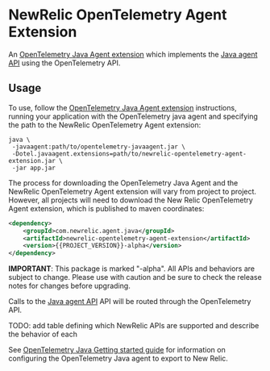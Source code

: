 # NewRelic OpenTelemetry Agent Extension

An [OpenTelemetry Java Agent extension](https://github.com/open-telemetry/opentelemetry-java-instrumentation/blob/main/examples/extension/README.md) which implements the [Java agent API](https://docs.newrelic.com/docs/apm/agents/java-agent/api-guides/guide-using-java-agent-api/) using the OpenTelemetry API.

## Usage

To use, follow the [OpenTelemetry Java Agent extension](https://github.com/open-telemetry/opentelemetry-java-instrumentation/blob/main/examples/extension/README.md) instructions, running your application with the OpenTelemetry java agent and specifying the path to the NewRelic OpenTelemetry Agent extension:

```shell
java \
 -javaagent:path/to/opentelemetry-javaagent.jar \
 -Dotel.javaagent.extensions=path/to/newrelic-opentelemetry-agent-extension.jar \
 -jar app.jar
```

The process for downloading the OpenTelemetry Java Agent and the NewRelic OpenTelemetry Agent extension will vary from project to project. However, all projects will need to download the New Relic OpenTelemetry Agent extension, which is published to maven coordinates:

```xml
<dependency>
    <groupId>com.newrelic.agent.java</groupId>
    <artifactId>newrelic-opentelemetry-agent-extension</artifactId>
    <version>{{PROJECT_VERSION}}-alpha</version>
</dependency>
```

**IMPORTANT**: This package is marked "-alpha". All APIs and behaviors are subject to change. Please use with caution and be sure to check the release notes for changes before upgrading.

Calls to the [Java agent API](https://docs.newrelic.com/docs/apm/agents/java-agent/api-guides/guide-using-java-agent-api/) API will be routed through the OpenTelemetry API.

TODO: add table defining which NewRelic APIs are supported and describe the behavior of each

See [OpenTelemetry Java Getting started guide](https://docs.newrelic.com/docs/more-integrations/open-source-telemetry-integrations/opentelemetry/get-started/opentelemetry-tutorial-java/) for information on configuring the OpenTelemetry Java agent to export to New Relic.
